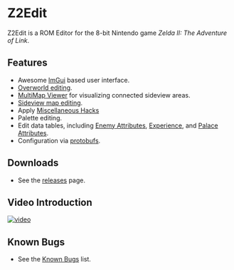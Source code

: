 # Z2Edit

Z2Edit is a ROM Editor for the 8-bit Nintendo game *Zelda II: The Adventure of Link*.

## Features

* Awesome [ImGui](https://github.com/ocornut/imgui) based user interface.
* [Overworld editing](overworld-editor).
* [MultiMap Viewer](multimap-viewer) for visualizing connected sideview areas.
* [Sideview map editing](sideview-editor).
* Apply [Miscellaneous Hacks](misc-hacks)
* Palette editing.
* Edit data tables, including
  [Enemy Attributes](enemy-attributes),
  [Experience](experience-table), and
  [Palace Attributes](palace-graphics).
* Configuration via [protobufs](https://github.com/google/protobuf).

## Downloads

* See the [releases](https://github.com/cfrantz/z2edit/releases/) page.

## Video Introduction

[![video](https://img.youtube.com/vi/4dgRAUzeAa0/0.jpg)](https://www.youtube.com/watch?v=4dgRAUzeAa0)

## Known Bugs

* See the [Known Bugs](known-bugs) list.
